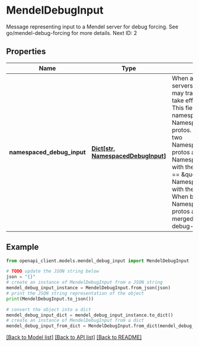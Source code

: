 # MendelDebugInput

Message representing input to a Mendel server for debug forcing. See go/mendel-debug-forcing for more details. Next ID: 2

## Properties

Name | Type | Description | Notes
------------ | ------------- | ------------- | -------------
**namespaced_debug_input** | [**Dict[str, NamespacedDebugInput]**](NamespacedDebugInput.md) | When a request spans multiple servers, a MendelDebugInput may travel with the request and take effect in all the servers. This field is a map of namespaces to NamespacedMendelDebugInput protos. In a single server, up to two NamespacedMendelDebugInput protos are applied: 1. NamespacedMendelDebugInput with the global namespace (key &#x3D;&#x3D; \&quot;\&quot;). 2. NamespacedMendelDebugInput with the server&#39;s namespace. When both NamespacedMendelDebugInput protos are present, they are merged. See go/mendel-debug-forcing for more details. | [optional] 

## Example

```python
from openapi_client.models.mendel_debug_input import MendelDebugInput

# TODO update the JSON string below
json = "{}"
# create an instance of MendelDebugInput from a JSON string
mendel_debug_input_instance = MendelDebugInput.from_json(json)
# print the JSON string representation of the object
print(MendelDebugInput.to_json())

# convert the object into a dict
mendel_debug_input_dict = mendel_debug_input_instance.to_dict()
# create an instance of MendelDebugInput from a dict
mendel_debug_input_from_dict = MendelDebugInput.from_dict(mendel_debug_input_dict)
```
[[Back to Model list]](../README.md#documentation-for-models) [[Back to API list]](../README.md#documentation-for-api-endpoints) [[Back to README]](../README.md)


